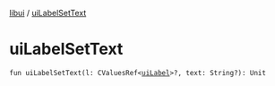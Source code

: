 [libui](README.md) / [uiLabelSetText](ui-label-set-text.md)

# uiLabelSetText

`fun uiLabelSetText(l: CValuesRef<`[`uiLabel`](ui-label.md)`>?, text: String?): Unit`
